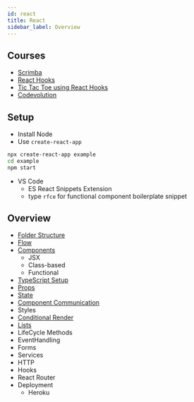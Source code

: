 ```yaml
---
id: react
title: React
sidebar_label: Overview
---
```


## Courses

- [Scrimba](https://scrimba.com/course/glearnreact)
- [React Hooks](https://scrimba.com/course/greacthooks)
- [Tic Tac Toe using React Hooks](https://scrimba.com/course/greactgame)
- [Codevolution](https://www.youtube.com/playlist?list=PLC3y8-rFHvwgg3vaYJgHGnModB54rxOk3)

## Setup

- Install Node
- Use ```create-react-app```

```bash
npx create-react-app example
cd example
npm start
```

- VS Code
  - ES React Snippets Extension
  - type ```rfce``` for functional component boilerplate snippet

## Overview

- [Folder Structure](react-folder-structure)
- [Flow](react-flow)
- [Components](react-components)
  - JSX
  - Class-based
  - Functional
- [TypeScript Setup](react-typescript)
- [Props](react-props)
- [State](react-state)
- [Component Communication](react-component-communication)
- Styles
- [Conditional Render](react-conditional-render)
- [Lists](react-lists)
- LifeCycle Methods
- EventHandling
- Forms
- Services
- HTTP
- Hooks
- React Router
- Deployment
  - Heroku
